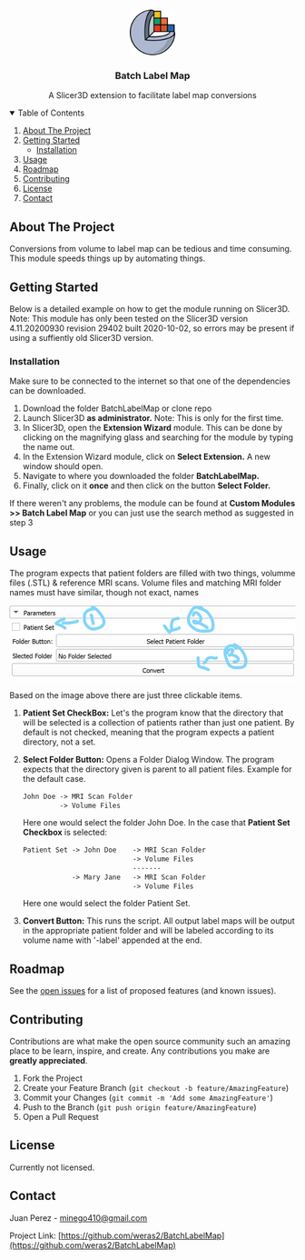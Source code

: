 <!--
*** Thanks for checking out the Best-README-Template. If you have a suggestion
*** that would make this better, please fork the repo and create a pull request
*** or simply open an issue with the tag "enhancement".
*** Thanks again! Now go create something AMAZING! :D
-->



<!-- PROJECT SHIELDS -->
<!--
*** I'm using markdown "reference style" links for readability.
*** Reference links are enclosed in brackets [ ] instead of parentheses ( ).
*** See the bottom of this document for the declaration of the reference variables
*** for contributors-url, forks-url, etc. This is an optional, concise syntax you may use.
*** https://www.markdownguide.org/basic-syntax/#reference-style-links
-->


<!-- PROJECT LOGO -->
<br />
<p align="center">
    <img src="Graphics/3D-Slicer-Mark.png" alt="Slicer3D Logo" width="80" height="80">

  <h3 align="center">Batch Label Map</h3>

  <p align="center">
    A Slicer3D extension to facilitate label map conversions
  </p>
</p>



<!-- TABLE OF CONTENTS -->
<details open="open">
  <summary>Table of Contents</summary>
  <ol>
    <li>
      <a href="#about-the-project">About The Project</a>
    </li>
    <li>
      <a href="#getting-started">Getting Started</a>
      <ul>
        <li><a href="#installation">Installation</a></li>
      </ul>
    </li>
    <li><a href="#usage">Usage</a></li>
    <li><a href="#roadmap">Roadmap</a></li>
    <li><a href="#contributing">Contributing</a></li>
    <li><a href="#license">License</a></li>
    <li><a href="#contact">Contact</a></li>
  </ol>
</details>



<!-- ABOUT THE PROJECT -->
## About The Project

Conversions from volume to label map can be tedious and time consuming. This module speeds things up by automating things.



<!-- GETTING STARTED -->
## Getting Started

Below is a detailed example on how to get the module running on Slicer3D. Note: This module has only been tested on the Slicer3D version 4.11.20200930 revision 29402 built 2020-10-02, so errors may be present if using a suffiently old Slicer3D version. 

### Installation

Make sure to be connected to the internet so that one of the dependencies can be downloaded.

1. Download the folder BatchLabelMap or clone repo 
2. Launch Slicer3D **as administrator.** Note: This is only for the first time.
3. In Slicer3D, open the **Extension Wizard** module. This can be done by clicking on the magnifying glass and searching for the module by typing the name out. 
4. In the Extension Wizard module, click on **Select Extension.** A new window should open.
5. Navigate to where you downloaded the folder **BatchLabelMap.**
6. Finally, click on it **once** and then click on the button **Select Folder.**

If there weren't any problems, the module can be found at **Custom Modules >> Batch Label Map** or you can just use the search method as suggested in step 3


<!-- USAGE EXAMPLES -->
## Usage

The program expects that patient folders are filled with two things, volumme files (.STL) & reference MRI scans. Volume files and matching MRI folder names must have similar, though not exact, names


[![Product View][getting-started-example]](https://raw.githubusercontent.com/weras2/BatchLabelMap/main/Graphics/res1.jpg)

Based on the image above there are just three clickable items. 

1. **Patient Set CheckBox:** Let's the program know that the directory that will be selected is a collection of patients rather than just one patient. By default is not checked, meaning that the program expects a patient directory, not a set.
2. **Select Folder Button:** Opens a Folder Dialog Window. The program expects that the directory given is parent to all patient files. Example for the default case. 
    ```
    John Doe -> MRI Scan Folder 
             -> Volume Files
    ```
             
     Here one would select the folder John Doe. In the case that **Patient Set Checkbox** is selected:
     
     ```
     Patient Set -> John Doe    -> MRI Scan Folder 
                                -> Volume Files 
                                ------- 
                 -> Mary Jane   -> MRI Scan Folder 
                                -> Volume Files
    ```
                                
    Here one would select the folder Patient Set.
    
3. **Convert Button:** This runs the script. All output label maps will be output in the appropriate patient folder and will be labeled according to its volume name with '-label' appended at the end. 
    
    
                                
                 



<!-- ROADMAP -->
## Roadmap

See the [open issues](https://github.com/weras2/BatchLabelMap/issues) for a list of proposed features (and known issues).



<!-- CONTRIBUTING -->
## Contributing

Contributions are what make the open source community such an amazing place to be learn, inspire, and create. Any contributions you make are **greatly appreciated**.

1. Fork the Project
2. Create your Feature Branch (`git checkout -b feature/AmazingFeature`)
3. Commit your Changes (`git commit -m 'Add some AmazingFeature'`)
4. Push to the Branch (`git push origin feature/AmazingFeature`)
5. Open a Pull Request



<!-- LICENSE -->
## License

Currently not licensed. 



<!-- CONTACT -->
## Contact

Juan Perez - minego410@gmail.com

Project Link: [https://github.com/weras2/BatchLabelMap](https://github.com/weras2/BatchLabelMap)




<!-- MARKDOWN LINKS & IMAGES -->
[getting-started-example]: Graphics/res1.jpg







